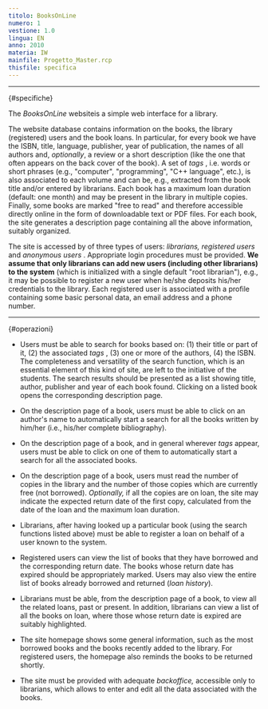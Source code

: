 ```yaml
---
titolo: BooksOnLine
numero: 1
vestione: 1.0
lingua: EN
anno: 2010
materia: IW
mainfile: Progetto_Master.rcp
thisfile: specifica
---
```


-------

{#specifiche}

The *BooksOnLine* websiteis a simple web interface for a library.

The website database contains information on the books, the library (registered) users and the book loans. In particular, for every book we have the ISBN, title, language, publisher, year of publication, the names of all authors and, *optionally*, a review or a short description (like the one that often appears on the back cover of the book). A set of *tags* , i.e. words or short phrases (e.g., "computer", "programming", "C++ language", etc.), is also associated to each volume and can be, e.g., extracted from the book title and/or entered by librarians. Each book has a maximum loan duration (default: one month) and may be present in the library in multiple copies. Finally, some books are marked "free to read" and therefore accessible directly online in the form of downloadable text or PDF files. For each book, the site generates a description page containing all the above information, suitably organized.

The site is accessed by of three types of users: *librarians, registered users* and *anonymous* *users* . Appropriate login procedures must be provided. **We assume that only librarians can add new users (including
other librarians) to the system** (which is initialized with a single default "root librarian"), e.g., it may be possible to register a new user when he/she deposits his/her credentials to the library. Each registered user is associated with a profile containing some basic personal data, an email address and a phone number.

-------

{#operazioni}

- Users must be able to search for books based on: (1) their title or part of it, (2) the associated *tags* , (3) one or more of the authors, (4) the ISBN. The completeness and versatility of the search function, which is an essential element of this kind of site, are left to the initiative of the students. The search results should be presented as a list showing title, author, publisher and year of each book found. Clicking on a listed book opens the corresponding description page.

- On the description page of a book, users must be able to click on an author's name to automatically start a search for all the books written by him/her (i.e., his/her complete bibliography).

- On the description page of a book, and in general wherever *tags* appear, users must be able to click on one of them to automatically start a search for all the associated books.

- On the description page of a book, users must read the number of copies in the library and the number of those copies which are currently free (not borrowed). *Optionally,* if all the copies are on loan, the site may indicate the expected return date of the first copy, calculated from the date of the loan and the maximum loan duration.

- Librarians, after having looked up a particular book (using the search functions listed above) must be able to register a loan on behalf of a user known to the system.

- Registered users can view the list of books that they have borrowed and the corresponding return date. The books whose return date has expired should be appropriately marked. Users may also view the entire list of books already borrowed and returned (*loan
  history*).

- Librarians must be able, from the description page of a book, to view all the related loans, past or present. In addition, librarians can view a list of all the books on loan, where those whose return date is expired are suitably highlighted.

- The site homepage shows some general information, such as the most borrowed books and the books recently added to the library. For registered users, the homepage also reminds the books to be returned shortly.

- The site must be provided with adequate *backoffice,* accessible only to librarians, which allows to enter and edit all the data associated with the books.  
